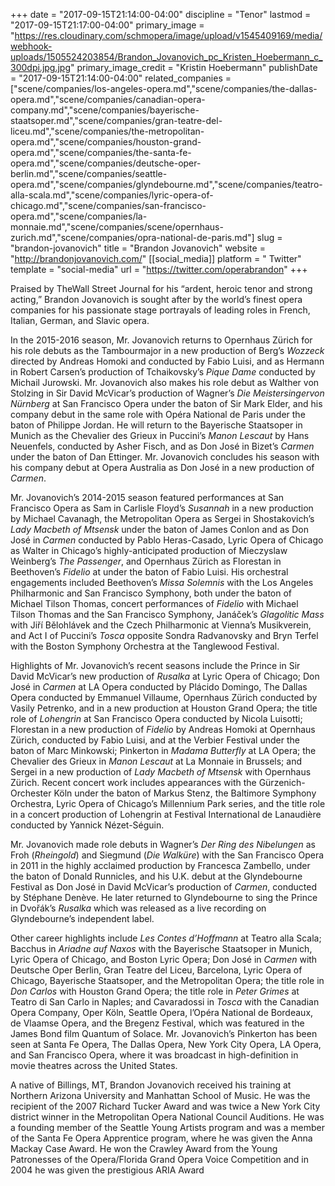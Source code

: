 +++
date = "2017-09-15T21:14:00-04:00"
discipline = "Tenor"
lastmod = "2017-09-15T21:17:00-04:00"
primary_image = "https://res.cloudinary.com/schmopera/image/upload/v1545409169/media/webhook-uploads/1505524203854/Brandon_Jovanovich_pc_Kristen_Hoebermann_c_300dpi.jpg.jpg"
primary_image_credit = "Kristin Hoebermann"
publishDate = "2017-09-15T21:14:00-04:00"
related_companies = ["scene/companies/los-angeles-opera.md","scene/companies/the-dallas-opera.md","scene/companies/canadian-opera-company.md","scene/companies/bayerische-staatsoper.md","scene/companies/gran-teatre-del-liceu.md","scene/companies/the-metropolitan-opera.md","scene/companies/houston-grand-opera.md","scene/companies/the-santa-fe-opera.md","scene/companies/deutsche-oper-berlin.md","scene/companies/seattle-opera.md","scene/companies/glyndebourne.md","scene/companies/teatro-alla-scala.md","scene/companies/lyric-opera-of-chicago.md","scene/companies/san-francisco-opera.md","scene/companies/la-monnaie.md","scene/companies/scene/opernhaus-zurich.md","scene/companies/opra-national-de-paris.md"]
slug = "brandon-jovanovich"
title = "Brandon Jovanovich"
website = "http://brandonjovanovich.com/"
[[social_media]]
platform = " Twitter"
template = "social-media"
url = "https://twitter.com/operabrandon"
+++

Praised by TheWall Street Journal for his “ardent, heroic tenor and strong acting,” Brandon Jovanovich is sought after by the world’s finest opera companies for his passionate stage portrayals of leading roles in French, Italian, German, and Slavic opera. 

In the 2015-2016 season, Mr. Jovanovich returns to Opernhaus Zürich for his role debuts as the Tambourmajor in a new production of Berg’s *Wozzeck* directed by Andreas Homoki and conducted by Fabio Luisi, and as Hermann in Robert Carsen’s production of Tchaikovsky’s *Pique Dame* conducted by Michail Jurowski. Mr. Jovanovich also makes his role debut as Walther von Stolzing in Sir David McVicar’s production of Wagner’s *Die Meistersingervon Nürnberg* at San Francisco Opera under the baton of Sir Mark Elder, and his company debut in the same role with Opéra National de Paris under the baton of Philippe Jordan. He will return to the Bayerische Staatsoper in Munich as the Chevalier des Grieux in Puccini’s *Manon Lescaut* by Hans Neuenfels, conducted by Asher Fisch, and as Don José in Bizet’s *Carmen* under the baton of Dan Ettinger. Mr. Jovanovich concludes his season with his company debut at Opera Australia as Don José in a new production of *Carmen*. 

Mr. Jovanovich’s 2014-2015 season featured performances at San Francisco Opera as Sam in Carlisle Floyd’s *Susannah* in a new production by Michael Cavanagh, the Metropolitan Opera as Sergei in Shostakovich’s *Lady Macbeth of Mtsensk* under the baton of James Conlon and as Don José in *Carmen* conducted by Pablo Heras-Casado, Lyric Opera of Chicago as Walter in Chicago’s highly-anticipated production of Mieczyslaw Weinberg’s *The Passenger*, and Opernhaus Zürich as Florestan in Beethoven’s *Fidelio* at under the baton of Fabio Luisi. His orchestral engagements included Beethoven’s *Missa Solemnis* with the Los Angeles Philharmonic and San Francisco Symphony, both under the baton of Michael Tilson Thomas, concert performances of *Fidelio* with Michael Tilson Thomas and the San Francisco Symphony, Janáček’s *Glagolitic Mass* with Jiří Bělohlávek and the Czech Philharmonic at Vienna’s Musikverein, and Act I of Puccini’s *Tosca* opposite Sondra Radvanovsky and Bryn Terfel with the Boston Symphony Orchestra at the Tanglewood Festival. 

Highlights of Mr. Jovanovich’s recent seasons include the Prince in Sir David McVicar’s new production of *Rusalka* at Lyric Opera of Chicago; Don José in *Carmen* at LA Opera conducted by Plácido Domingo, The Dallas Opera conducted by Emmanuel Villaume, Opernhaus Zürich conducted by Vasily Petrenko, and in a new production at Houston Grand Opera; the title role of *Lohengrin* at San Francisco Opera conducted by Nicola Luisotti; Florestan in a new production of *Fidelio* by Andreas Homoki at Opernhaus Zürich, conducted by Fabio Luisi, and at the Verbier Festival under the baton of Marc Minkowski; Pinkerton in *Madama Butterfly* at LA Opera; the Chevalier des Grieux in *Manon Lescaut* at La Monnaie in Brussels; and Sergei in a new production of *Lady Macbeth of Mtsensk* with Opernhaus Zürich. Recent concert work includes appearances with the Gürzenich-Orchester Köln under the baton of Markus Stenz, the Baltimore Symphony Orchestra, Lyric Opera of Chicago’s Millennium Park series, and the title role in a concert production of Lohengrin at Festival International de Lanaudière conducted by Yannick Nézet-Séguin. 

Mr. Jovanovich made role debuts in Wagner’s *Der Ring des Nibelungen* as Froh (*Rheingold*) and Siegmund (*Die Walküre*) with the San Francisco Opera in 2011 in the highly acclaimed production by Francesca Zambello, under the baton of Donald Runnicles, and his U.K. debut at the Glyndebourne Festival as Don José in David McVicar’s production of *Carmen*, conducted by Stéphane Denève. He later returned to Glyndebourne to sing the Prince in Dvořák’s *Rusalka* which was released as a live recording on Glyndebourne’s independent label. 

Other career highlights include *Les Contes d’Hoffmann* at Teatro alla Scala; Bacchus in *Ariadne auf Naxos* with the Bayerische Staatsoper in Munich, Lyric Opera of Chicago, and Boston Lyric Opera; Don José in *Carmen* with Deutsche Oper Berlin, Gran Teatre del Liceu, Barcelona, Lyric Opera of Chicago, Bayerische Staatsoper, and the Metropolitan Opera; the title role in *Don Carlos* with Houston Grand Opera; the title role in *Peter Grimes* at Teatro di San Carlo in Naples; and Cavaradossi in *Tosca* with the Canadian Opera Company, Oper Köln, Seattle Opera, l’Opéra National de Bordeaux, de Vlaamse Opera, and the Bregenz Festival, which was featured in the James Bond film Quantum of Solace. Mr. Jovanovich’s Pinkerton has been seen at Santa Fe Opera, The Dallas Opera, New York City Opera, LA Opera, and San Francisco Opera, where it was broadcast in high-definition in movie theatres across the United States. 

A native of Billings, MT, Brandon Jovanovich received his training at Northern Arizona University and Manhattan School of Music. He was the recipient of the 2007 Richard Tucker Award and was twice a New York City district winner in the Metropolitan Opera National Council Auditions. He was a founding member of the Seattle Young Artists program and was a member of the Santa Fe Opera Apprentice program, where he was given the Anna Mackay Case Award. He won the Crawley Award from the Young Patronesses of the Opera/Florida Grand Opera Voice Competition and in 2004 he was given the prestigious ARIA Award
